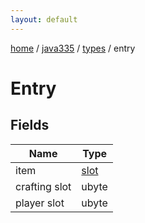 ```yaml
---
layout: default
---
```


[home](/)  /  [java335](/protocol/java335)  /  [types](/protocol/java335/types)  /  entry

# Entry

## Fields

Name | Type
---|---
item | [slot](/protocol/java335/types/slot)
crafting slot | ubyte
player slot | ubyte
